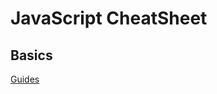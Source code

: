 # JavaScript CheatSheet

## Basics

<a href="https://www.codecademy.com/resources/cheatsheets/language/javascript">Guides</a>
